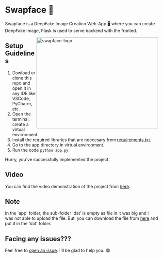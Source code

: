 # Swapface 🔄
Swapface is a DeepFake Image Creation Web-App 🖥 where you can create DeepFake Image, Flask is used to serve backend with the fronted. 

<img align=right height=300 width=400 alt="swapface-logo" src="https://user-images.githubusercontent.com/61371035/141158356-8fb15b80-86d6-446d-b2d6-a643b9797d48.jpeg"/>

## Setup Guidelines
1. Dowload or clone this repo and open it in any IDE like VSCode, PyCharm, etc.
2. Open the terminal, create a virtual environment. 
3. Install the required libraries that are neccesary from [requirements.txt](https://github.com/iamvatsalpatel/Swapface/blob/main/requirements.txt).
4. Go to the app directory in virtual environment.
5. Run the code ``python app.py``

Hurry, you've successfully implemented the project.

## Video
You can find the video demonstration of the project from [here](https://github.com/iamvatsalpatel/Swapface/blob/main/Implementatio%20Video.mov).

## Note
In the 'app' folder, the sub-folder 'dat' is empty as file in it was big and I was not able to upload the file. But, you can download the file from [here](https://github.com/tzutalin/dlib-android/raw/master/data/shape_predictor_68_face_landmarks.dat) and put it in the 'dat' folder.

## Facing any issues???
Feel free to [open an issue](https://github.com/iamvatsalpatel/Detectis/issues/new?assignees=&labels=Query&title=Query). I'll be glad to help you. 😁
